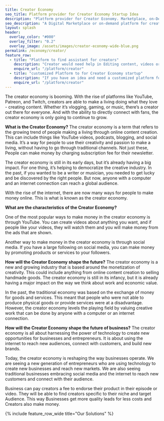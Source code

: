 ```yaml
---
title: Creator Economy
seo_title: Platform provider for Creator Economy Startup Idea
description: "Platform provider for Creator Economy. Marketplace, on-Demand, Startup"
seo_description: "A Digital Marketplace or on-demand platform for creator Economic Startup. For Content creators like podcasters, Vloggers, content writers"
layout: splash
header:
  overlay_color: "#000"
  overlay_filter: "0.2"
  overlay_image: /assets/images/creator-economy-wide-blue.png
permalink: /economy/creator/
feature_row:
  - title: "Platform to find assistant for creators"
    description: "Creator would need help in Editing content, videos or polishing the podcast Audio"
    enquire_url: "/platform/creator"
  - title: "customized Platform to for Creator Economy startup"
    description: "If you have an idea and need a customized platform for creators, we can build one for you."
    enquire_url: "/platform/creator"
---
```


The creator economy is booming. With the rise of platforms like YouTube, Patreon, and Twitch, creators are able to make a living doing what they love - creating content. Whether it’s vlogging, gaming, or music, there’s a creator out there for everyone. And with the ability to directly connect with fans, the creator economy is only going to continue to grow.

**What is the Creator Economy?**
The creator economy is a term that refers to the growing trend of people making a living through online content creation. 
This can include things like YouTube videos, podcasts, blogging, and social media. It’s a way for people to use their creativity and passion to make a living, without having to go through traditional channels.
Not just these, People can make money by charging subscription fee for their newsletter.

The creator economy is still in its early days, but it’s already having a big impact. For one thing, it’s helping to democratize the creative industry. In the past, if you wanted to be a writer or musician, you needed to get lucky and be discovered by the right people. But now, anyone with a computer and an internet connection can reach a global audience.

With the rise of the internet, there are now many ways for people to make money online. This is what is known as the creator economy.

**What are the characteristics of the Creator Economy?**

One of the most popular ways to make money in the creator economy is through YouTube. 
You can create videos about anything you want, and if people like your videos, they will watch them and you will make money from the ads that are shown.

Another way to make money in the creator economy is through social media. If you have a large following on social media, you can make money by promoting products or services to your followers.

**How will the Creator Economy shape the future?**
The creator economy is a new and growing industry that is based around the monetization of creativity. This could include anything from online content creation to selling handmade goods. The creator economy is still in its infancy, but it is already having a major impact on the way we think about work and economic value.

In the past, the traditional economy was based on the exchange of money for goods and services. This meant that people who were not able to produce physical goods or provide services were at a disadvantage. However, the creator economy levels the playing field by valuing creative work that can be done by anyone with a computer or an internet connection.

**How will the Creator Economy shape the future of business?**
The creator economy is all about harnessing the power of technology to create new opportunities for businesses and entrepreneurs.
It is about using the internet to reach new audiences, connect with customers, and build new brands.

Today, the creator economy is reshaping the way businesses operate. We are seeing a new generation of entrepreneurs who are using technology to create new businesses and reach new markets.
We are also seeing traditional businesses embracing social media and the internet to reach new customers and connect with their audience.

Business can pay creators a fee to endorse their product in their episode or video.
They will be able to find creators specific to their niche and target Audience.
This way Businesses get more quality leads for less costs and Creators also make money.

{% include feature_row_wide title="Our Solutions" %}

